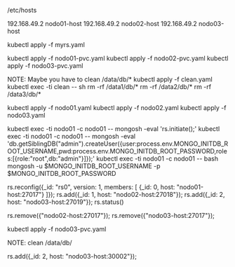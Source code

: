 /etc/hosts

192.168.49.2 nodo01-host
192.168.49.2 nodo02-host
192.168.49.2 nodo03-host




kubectl apply -f myrs.yaml

kubectl apply -f nodo01-pvc.yaml
kubectl apply -f nodo02-pvc.yaml
kubectl apply -f nodo03-pvc.yaml

NOTE: Maybe you have to clean /data/db/*
      kubectl apply -f clean.yaml
      kubectl exec -ti clean -- sh
      rm -rf /data1/db/*
      rm -rf /data2/db/*
      rm -rf /data3/db/*

kubectl apply -f nodo01.yaml
kubectl apply -f nodo02.yaml
kubectl apply -f nodo03.yaml


kubectl exec -ti nodo01 -c nodo01 -- mongosh -eval 'rs.initiate();'
kubectl exec -ti nodo01 -c nodo01 -- mongosh -eval 'db.getSiblingDB("admin").createUser({user:process.env.MONGO_INITDB_ROOT_USERNAME,pwd:process.env.MONGO_INITDB_ROOT_PASSWORD,roles:[{role:"root",db:"admin"}]});'
kubectl exec -ti nodo01 -c nodo01 -- bash
mongosh -u $MONGO_INITDB_ROOT_USERNAME -p $MONGO_INITDB_ROOT_PASSWORD

rs.reconfig({_id: "rs0", version: 1, members: [ {_id: 0, host: "nodo01-host:27017"} ]});
rs.add({_id: 1, host: "nodo02-host:27018"});
rs.add({_id: 2, host: "nodo03-host:27019"});
rs.status()



rs.remove({"nodo02-host:27017"});
rs.remove({"nodo03-host:27017"});






kubectl apply -f nodo03-pvc.yaml

NOTE: clean /data/db/

rs.add({_id: 2, host: "nodo03-host:30002"});

